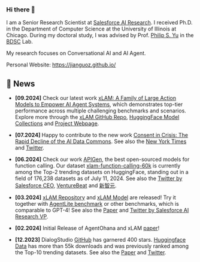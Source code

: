 ### Hi there 👋

I am a Senior Research Scientist at [Salesforce AI Research](https://www.salesforceairesearch.com/). I received Ph.D. in the Department of Computer Science at the University of Illinois at Chicago. During my doctoral study, I was advised by Prof. [Philip S. Yu](https://scholar.google.com/citations?user=D0lL1r0AAAAJ&hl=en) in the [BDSC](https://bdsc-uic.github.io/index.html) Lab.

My research focuses on Conversational AI and AI Agent. 
<!-- 
<a>

![image1](https://github.com/jianguoz/My-Github-Stats/blob/master/generated/overview.svg)
![image2](https://github.com/jianguoz/My-Github-Stats/blob/master/generated/languages.svg)
</a>
 -->
Personal Website: https://jianguoz.github.io/

## 🎉 News
- **[09.2024]** Check our latest work [xLAM: A Family of Large Action Models to Empower AI Agent Systems](https://arxiv.org/abs/2409.03215), which demonstrates top-tier performance across multiple challenging benchmarks and scenarios. Explore more through the [xLAM GitHub Repo](https://t.co/iBAp3MgXGo), [HuggingFace Model Collections](https://huggingface.co/collections/Salesforce/xlam-models-65f00e2a0a63bbcd1c2dade4) and [Project Webpage](https://www.salesforceairesearch.com/projects/xlam-large-action-models).
- **[07.2024]** Happy to contribute to the new work [Consent in Crisis: The Rapid Decline of the AI Data Commons](https://www.dataprovenance.org/consent-in-crisis-paper). See also the [New York Times](https://www.nytimes.com/2024/07/19/technology/ai-data-restrictions.html) and [Twitter](https://x.com/JianguoZhang3/status/1814310784903909532). 
- **[06.2024]** Check our work [APIGen](https://apigen-pipeline.github.io/), the best open-sourced models for function calling. Our dataset [xlam-function-calling-60k](https://huggingface.co/datasets/Salesforce/xlam-function-calling-60k) is currently among the Top-2 trending datasets on HuggingFace, standing out in a field of 176,238 datasets as of July 11, 2024. See also the [Twitter by Salesforce CEO](https://x.com/Benioff/status/1808365628551844186), [VentureBeat](https://venturebeat.com/ai/salesforce-proves-less-is-more-xlam-1b-tiny-giant-beats-bigger-ai-models/) and [新智元](https://mp.weixin.qq.com/s/B3gyaGwzlQaUXyI8n7Rguw).

- **[03.2024]** [xLAM Repository](https://github.com/SalesforceAIResearch/xLAM) and [xLAM Model](https://huggingface.co/collections/Salesforce/xlam-models-65f00e2a0a63bbcd1c2dade4) are released! Try it together with [AgentLite benchmark](https://github.com/SalesforceAIResearch/AgentLite/tree/main/benchmark) or other benchmarks, which is comparable to GPT-4! See also the [Paper](https://arxiv.org/pdf/2402.15506) and [Twitter by Salesforce AI Research VP](https://x.com/CaimingXiong/status/1769778308659708316).
- **[02.2024]** Initial Release of AgentOhana and xLAM [paper](https://arxiv.org/abs/2402.15506)!
- **[12.2023]** DialogStudio [GitHub](https://github.com/salesforce/DialogStudio) has garnered 400 stars. [Huggingface Data](https://huggingface.co/datasets/Salesforce/dialogstudio) has more than 55k downloads and was previously ranked among the Top-10 trending datasets. See also the [Paper](https://arxiv.org/pdf/2307.10172) and [Twitter](https://x.com/Yampeleg/status/1683012386381242368).


<!--
**jianguoz/jianguoz** is a ✨ _special_ ✨ repository because its `README.md` (this file) appears on your GitHub profile.

Here are some ideas to get you started:

- 🔭 I’m currently working on ...
- 🌱 I’m currently learning ...
- 👯 I’m looking to collaborate on ...
- 🤔 I’m looking for help with ...
- 💬 Ask me about ...
- 📫 How to reach me: ...
- 😄 Pronouns: ...
- ⚡ Fun fact: ...
-->
